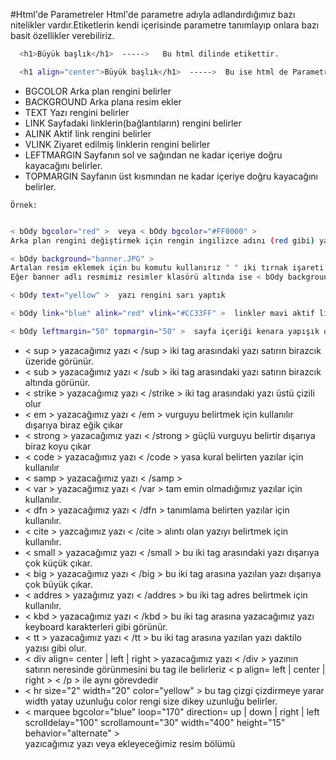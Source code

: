 #Html'de Parametreler
Html'de parametre adıyla adlandırdığımız bazı nitelikler vardır.Etiketlerin kendi içerisinde parametre tanımlayıp onlara bazı basit özellikler verebiliriz.
```sh
  <h1>Büyük başlık</h1>  ----->   Bu html dilinde etikettir.

  <h1 align="center">Büyük başlık</h1>  ----->  Bu ise html de Parametredir. 
```

* BGCOLOR Arka plan rengini belirler 
* BACKGROUND Arka plana resim ekler 
* TEXT Yazı rengini belirler 
* LINK Sayfadaki linklerin(bağlantıların) rengini belirler 
* ALINK Aktif link rengini belirler 
* VLINK Ziyaret edilmiş linklerin rengini belirler 
* LEFTMARGIN Sayfanın sol ve sağından ne kadar içeriye doğru kayacağını belirler. 
* TOPMARGIN Sayfanın üst kısmından ne kadar içeriye doğru kayacağını belirler. 

`Örnek:`
```sh

< bOdy bgcolor="red" >  veya < bOdy bgcolor="#FF0000" >  
Arka plan rengini değiştirmek için rengin ingilizce adını (red gibi) yada hexadecimal kodunu (#FF0000 gibi) girmeliyiz. Dikkat ettiyseniz hexadecimal kodu girerken kodun başına # işareti ekliyoruz Eğer kod kullanacaksak bu işareti kullanmalıyız yoksa yanlış olur.

< bOdy background="banner.JPG" >  
Artalan resim eklemek için bu komutu kullanırız " " iki tırnak işareti arasına resmin bulundugu yeri ,resmin adını ve resmin uzantısını yazarız "banner.JPG" örneğinde banner resmin adı JPG ise resmin uzantısı (türü) resim eğer html belgemiz ile aynı klasörde ise yolu yazmıyoruz 
Eğer banner adlı resmimiz resimler klasörü altında ise < bOdy background="resimler/banner.JPG" >  şeklinde belirtiyoruz. 

< bOdy text="yellow" >  yazı rengini sarı yaptık 

< bOdy link="blue" alink="red" vlink="#CC33FF" >  linkler mavi aktif link kırmızı ziyaret edilmiş linkler mor oldu. 

< bOdy leftmargin="50" topmargin="50" >  sayfa içeriği kenara yapışık olmadı belirttiğimiz miktarda içeriye kaydı.
```

* < sup > yazacağımız yazı < /sup >  iki tag arasındaki yazı satırın birazcık üzeride görünür.
* < sub >  yazacağımız yazı < /sub >  iki tag arasındaki yazı satırın birazcık altında görünür.
* < strike > yazacağımız yazı < /strike >  iki tag arasındaki yazı üstü çizili olur 
* < em > yazacağımız yazı < /em >  vurguyu belirtmek için kullanılır dışarıya biraz eğik çıkar 
* < strong > yazacağımız yazı < /strong >  güçlü vurguyu belirtir dışarıya biraz koyu çıkar 
* < code >  yazacağımız yazı < /code >  yasa kural belirten yazılar için kullanılır 
* < samp >  yazacağımız yazı < /samp >  
* < var >  yazacağımız yazı < /var >  tam emin olmadığımız yazılar için kullanılır. 
* < dfn >  yazacağımız yazı < /dfn >  tanımlama belirten yazılar için kullanılır. 
* < cite > yazcağımız yazı < /cite >  alıntı olan yazıyı belirtmek için kullanılır. 
* < small >  yazacağımız yazı < /small >  bu iki tag arasındaki yazı dışarıya çok küçük çıkar.
* < big > yazacağımız yazı < /big >  bu iki tag arasına yazılan yazı dışarıya çok büyük çıkar. 
* < addres > yazağımız yazı < /addres >  bu iki tag adres belirtmek için kullanılır. 
* < kbd >  yazacağımız yazı < /kbd >  bu iki tag arasına yazacağımız yazı keyboard karakterleri gibi görünür. 
* < tt > yazacağımız yazı < /tt >  bu iki tag arasına yazılan yazı daktilo yazısı gibi olur. 
* < div align= center | left | right > yazacağımız yazı < /div >  yazının satırın neresinde görünmesini bu tag ile belirleriz < p align= left | center | right  >  < /p >  ile aynı görevdedir 
* < hr size="2" width="20" color="yellow" > bu tag çizgi çizdirmeye yarar width yatay uzunluğu color rengi size dikey uzunluğu belirler. 
* < marquee bgcolor="blue" loop="170" direction= up | down | right | left scrolldelay="100" scrollamount="30" width="400" height="15" behavior="alternate"  >  
yazıcağımız yazı veya ekleyeceğimiz resim bölümü 
